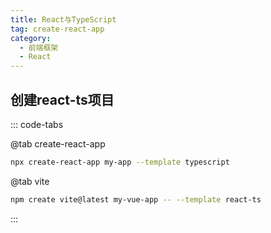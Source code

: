 ```yaml
---
title: React与TypeScript
tag: create-react-app
category:
  - 前端框架
  - React
---
```


## 创建react-ts项目

::: code-tabs

@tab create-react-app

```bash
npx create-react-app my-app --template typescript
```

@tab vite

```bash
npm create vite@latest my-vue-app -- --template react-ts
```

:::



